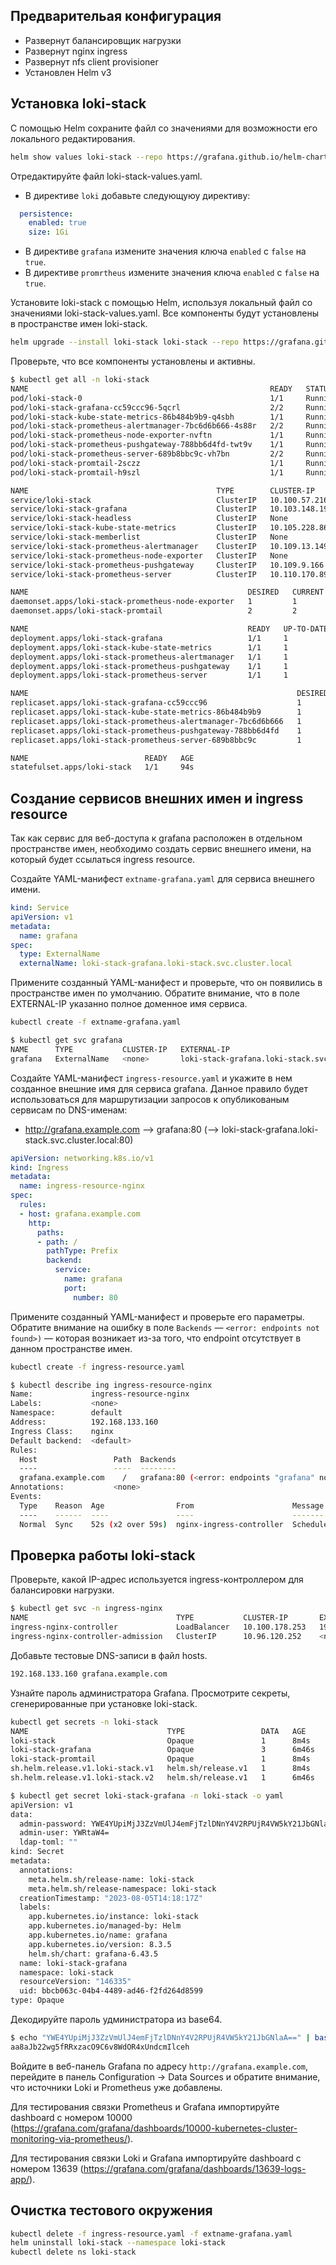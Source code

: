 ## Предварительая конфигурация

* Развернут балансировщик нагрузки
* Развернут nginx ingress
* Развернут nfs client provisioner
* Установлен Helm v3

## Установка loki-stack

С помощью Helm сохраните файл со значениями для возможности его локального редактирования.

```bash
helm show values loki-stack --repo https://grafana.github.io/helm-charts > loki-stack-values.yaml
```

Отредактируйте файл loki-stack-values.yaml. 

* В директиве ```loki``` добавьте следующуюу директиву:

```yaml
  persistence:
    enabled: true
    size: 1Gi
```

* В директиве ```grafana``` измените значения ключа ```enabled``` с ```false``` на ```true```.
* В директиве ```promrtheus``` измените значения ключа ```enabled``` с ```false``` на ```true```.

Установите loki-stack с помощью Helm, используя локальный файл со значениями loki-stack-values.yaml. Все компоненты будут установлены в пространстве имен loki-stack.

```bash
helm upgrade --install loki-stack loki-stack --repo https://grafana.github.io/helm-charts --values loki-stack-values.yaml --namespace loki-stack --create-namespace
```

Проверьте, что все компоненты установлены и активны.

```bash
$ kubectl get all -n loki-stack
NAME                                                      READY   STATUS    RESTARTS   AGE
pod/loki-stack-0                                          1/1     Running   0          93s
pod/loki-stack-grafana-cc59ccc96-5qcrl                    2/2     Running   0          16s
pod/loki-stack-kube-state-metrics-86b484b9b9-q4sbh        1/1     Running   0          93s
pod/loki-stack-prometheus-alertmanager-7bc6d6b666-4s88r   2/2     Running   0          93s
pod/loki-stack-prometheus-node-exporter-nvftn             1/1     Running   0          94s
pod/loki-stack-prometheus-pushgateway-788bb6d4fd-twt9v    1/1     Running   0          93s
pod/loki-stack-prometheus-server-689b8bbc9c-vh7bn         2/2     Running   0          93s
pod/loki-stack-promtail-2sczz                             1/1     Running   0          93s
pod/loki-stack-promtail-h9szl                             1/1     Running   0          93s

NAME                                          TYPE        CLUSTER-IP       EXTERNAL-IP   PORT(S)    AGE
service/loki-stack                            ClusterIP   10.100.57.216    <none>        3100/TCP   94s
service/loki-stack-grafana                    ClusterIP   10.103.148.190   <none>        80/TCP     16s
service/loki-stack-headless                   ClusterIP   None             <none>        3100/TCP   94s
service/loki-stack-kube-state-metrics         ClusterIP   10.105.228.86    <none>        8080/TCP   94s
service/loki-stack-memberlist                 ClusterIP   None             <none>        7946/TCP   94s
service/loki-stack-prometheus-alertmanager    ClusterIP   10.109.13.149    <none>        80/TCP     94s
service/loki-stack-prometheus-node-exporter   ClusterIP   None             <none>        9100/TCP   94s
service/loki-stack-prometheus-pushgateway     ClusterIP   10.109.9.166     <none>        9091/TCP   94s
service/loki-stack-prometheus-server          ClusterIP   10.110.170.89    <none>        80/TCP     94s

NAME                                                 DESIRED   CURRENT   READY   UP-TO-DATE   AVAILABLE   NODE SELECTOR   AGE
daemonset.apps/loki-stack-prometheus-node-exporter   1         1         1       1            1           <none>          94s
daemonset.apps/loki-stack-promtail                   2         2         2       2            2           <none>          94s

NAME                                                 READY   UP-TO-DATE   AVAILABLE   AGE
deployment.apps/loki-stack-grafana                   1/1     1            1           16s
deployment.apps/loki-stack-kube-state-metrics        1/1     1            1           94s
deployment.apps/loki-stack-prometheus-alertmanager   1/1     1            1           94s
deployment.apps/loki-stack-prometheus-pushgateway    1/1     1            1           94s
deployment.apps/loki-stack-prometheus-server         1/1     1            1           94s

NAME                                                            DESIRED   CURRENT   READY   AGE
replicaset.apps/loki-stack-grafana-cc59ccc96                    1         1         1       16s
replicaset.apps/loki-stack-kube-state-metrics-86b484b9b9        1         1         1       93s
replicaset.apps/loki-stack-prometheus-alertmanager-7bc6d6b666   1         1         1       93s
replicaset.apps/loki-stack-prometheus-pushgateway-788bb6d4fd    1         1         1       93s
replicaset.apps/loki-stack-prometheus-server-689b8bbc9c         1         1         1       93s

NAME                          READY   AGE
statefulset.apps/loki-stack   1/1     94s
```
## Создание сервисов внешних имен и ingress resource

Так как сервис для веб-доступа к grafana расположен в отдельном пространстве имен, необходимо создать сервис внешнего имени, на который будет ссылаться ingress resource.

Создайте YAML-манифест ```extname-grafana.yaml``` для сервиса внешнего имени.

```yaml
kind: Service
apiVersion: v1
metadata:
  name: grafana
spec:
  type: ExternalName
  externalName: loki-stack-grafana.loki-stack.svc.cluster.local
```

Примените созданный YAML-манифест и проверьте, что он появились в пространстве имен по умолчанию. Обратите внимание, что в поле EXTERNAL-IP указанно полное доменное имя сервиса.

```bash
kubectl create -f extname-grafana.yaml

$ kubectl get svc grafana
NAME      TYPE           CLUSTER-IP   EXTERNAL-IP                                       PORT(S)   AGE
grafana   ExternalName   <none>       loki-stack-grafana.loki-stack.svc.cluster.local   <none>    33s
```

Создайте YAML-манифест ```ingress-resource.yaml``` и укажите в нем созданное внешние имя для сервиса grafana. Данное правило будет использоваться для маршрутизации запросов к опубликованым сервисам по DNS-именам:

* http://grafana.example.com --> grafana:80 (--> loki-stack-grafana.loki-stack.svc.cluster.local:80)

```yaml
apiVersion: networking.k8s.io/v1
kind: Ingress
metadata:
  name: ingress-resource-nginx
spec:
  rules:
  - host: grafana.example.com
    http:
      paths:
      - path: /
        pathType: Prefix
        backend:
          service:
            name: grafana
            port:
              number: 80
```

Примените созданный YAML-манифест и проверьте его параметры. Обратите внимание на ошибку в поле ```Backends``` — ```<error: endpoints not found>)``` — которая возникает из-за того, что endpoint отсутствует в данном пространстве имен.

```bash
kubectl create -f ingress-resource.yaml

$ kubectl describe ing ingress-resource-nginx
Name:             ingress-resource-nginx
Labels:           <none>
Namespace:        default
Address:          192.168.133.160
Ingress Class:    nginx
Default backend:  <default>
Rules:
  Host                 Path  Backends
  ----                 ----  --------
  grafana.example.com    /   grafana:80 (<error: endpoints "grafana" not found>)
Annotations:           <none>
Events:
  Type    Reason  Age                From                      Message
  ----    ------  ----               ----                      -------
  Normal  Sync    52s (x2 over 59s)  nginx-ingress-controller  Scheduled for sync
```

## Проверка работы loki-stack

Проверьте, какой IP-адрес используется ingress-контроллером для балансировки нагрузки.

```bash
$ kubectl get svc -n ingress-nginx
NAME                                 TYPE           CLUSTER-IP       EXTERNAL-IP       PORT(S)                      AGE
ingress-nginx-controller             LoadBalancer   10.100.178.253   192.168.133.160   80:30562/TCP,443:31608/TCP   60m
ingress-nginx-controller-admission   ClusterIP      10.96.120.252    <none>            443/TCP                      60m
```

Добавьте тестовые DNS-записи в файл hosts.

```bash
192.168.133.160 grafana.example.com
```

Узнайте пароль администратора Grafana. Просмотрите секреты, сгенерированные при установке loki-stack.

```bash
kubectl get secrets -n loki-stack
NAME                               TYPE                 DATA   AGE
loki-stack                         Opaque               1      8m4s
loki-stack-grafana                 Opaque               3      6m46s
loki-stack-promtail                Opaque               1      8m4s
sh.helm.release.v1.loki-stack.v1   helm.sh/release.v1   1      8m4s
sh.helm.release.v1.loki-stack.v2   helm.sh/release.v1   1      6m46s

$ kubectl get secret loki-stack-grafana -n loki-stack -o yaml
apiVersion: v1
data:
  admin-password: YWE4YUpiMjJ3ZzVmUlJ4emFjTzlDNnY4V2RPUjR4VW5kY21JbGNlaA==
  admin-user: YWRtaW4=
  ldap-toml: ""
kind: Secret
metadata:
  annotations:
    meta.helm.sh/release-name: loki-stack
    meta.helm.sh/release-namespace: loki-stack
  creationTimestamp: "2023-08-05T14:18:17Z"
  labels:
    app.kubernetes.io/instance: loki-stack
    app.kubernetes.io/managed-by: Helm
    app.kubernetes.io/name: grafana
    app.kubernetes.io/version: 8.3.5
    helm.sh/chart: grafana-6.43.5
  name: loki-stack-grafana
  namespace: loki-stack
  resourceVersion: "146335"
  uid: bbcb063c-04b4-4489-ad46-f2fd264d8599
type: Opaque
```

Декодируйте пароль удминистратора из base64.

```bash
$ echo "YWE4YUpiMjJ3ZzVmUlJ4emFjTzlDNnY4V2RPUjR4VW5kY21JbGNlaA==" | base64 -d; echo
aa8aJb22wg5fRRxzacO9C6v8WdOR4xUndcmIlceh
```

Войдите в веб-панель Grafana по адресу ```http://grafana.example.com```, перейдите в панель Configuration -> Data Sources и обратите внимание, что источники Loki и Prometheus уже добавлены.

Для тестирования связки Prometheus и Grafana импортируйте dashboard с номером 10000 (https://grafana.com/grafana/dashboards/10000-kubernetes-cluster-monitoring-via-prometheus/).

Для тестирования связки Loki и Grafana импортируйте dashboard с номером 13639 (https://grafana.com/grafana/dashboards/13639-logs-app/).

## Очистка тестового окружения

```bash
kubectl delete -f ingress-resource.yaml -f extname-grafana.yaml
helm uninstall loki-stack --namespace loki-stack
kubectl delete ns loki-stack
```
